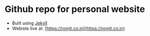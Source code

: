 # Github repo for personal website

- Built using [Jekyll](https://jekyllrb.com/)
- Webiste live at: [https://romit.co.in](https://romit.co.in)
